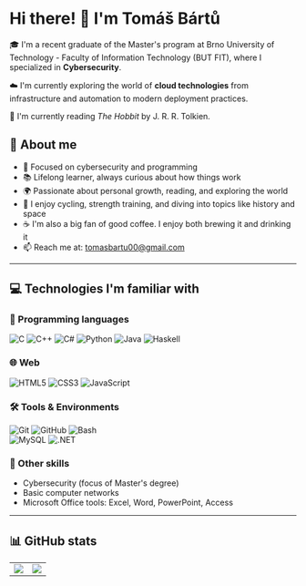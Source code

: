 # Hi there! 👋 I'm Tomáš Bártů

🎓 I'm a recent graduate of the Master's program at Brno University of Technology - Faculty of Information Technology (BUT FIT), where I specialized in **Cybersecurity**.

☁️ I'm currently exploring the world of **cloud technologies** from infrastructure and automation to modern deployment practices.

📖 I'm currently reading _The Hobbit_ by J. R. R. Tolkien.

## 🔎 About me

- 🧠 Focused on cybersecurity and programming
- 📚 Lifelong learner, always curious about how things work
- 🌍 Passionate about personal growth, reading, and exploring the world  
- 🚴 I enjoy cycling, strength training, and diving into topics like history and space  
- ☕ I'm also a big fan of good coffee. I enjoy both brewing it and drinking it
- 📫 Reach me at: [tomasbartu00@gmail.com](tomasbartu00@gmail.com)

---

## 💻 Technologies I'm familiar with

### 🧠 Programming languages  
![C](https://img.shields.io/badge/C-00599C?style=for-the-badge&logo=c&logoColor=white)
![C++](https://img.shields.io/badge/C++-00599C?style=for-the-badge&logo=c%2B%2B&logoColor=white)
![C#](https://img.shields.io/badge/C%23-239120?style=for-the-badge&logo=c-sharp&logoColor=white)
![Python](https://img.shields.io/badge/Python-3776AB?style=for-the-badge&logo=python&logoColor=white)
![Java](https://img.shields.io/badge/Java-007396?style=for-the-badge&logo=java&logoColor=white)
![Haskell](https://img.shields.io/badge/Haskell-5D4F85?style=for-the-badge&logo=haskell&logoColor=white)  

### 🌐 Web  
![HTML5](https://img.shields.io/badge/HTML5-E34F26?style=for-the-badge&logo=html5&logoColor=white)
![CSS3](https://img.shields.io/badge/CSS3-1572B6?style=for-the-badge&logo=css3&logoColor=white)
![JavaScript](https://img.shields.io/badge/JavaScript-F7DF1E?style=for-the-badge&logo=javascript&logoColor=black)

### 🛠 Tools & Environments  
![Git](https://img.shields.io/badge/Git-F05032?style=for-the-badge&logo=git&logoColor=white)
![GitHub](https://img.shields.io/badge/GitHub-181717?style=for-the-badge&logo=github&logoColor=white)
![Bash](https://img.shields.io/badge/Shell-Bash-4EAA25?style=for-the-badge&logo=gnubash&logoColor=white)  
![MySQL](https://img.shields.io/badge/MySQL-4479A1?style=for-the-badge&logo=mysql&logoColor=fff)
![.NET](https://img.shields.io/badge/.NET-512BD4?style=for-the-badge&logo=dotnet&logoColor=fff)

### 🔐 Other skills  
- Cybersecurity (focus of Master's degree)  
- Basic computer networks  
- Microsoft Office tools: Excel, Word, PowerPoint, Access


---

## 📊 GitHub stats

<table>
  <tr>
    <td>
      <img src="https://github-readme-stats.vercel.app/api?username=paetricc&count_private=true&hide=contribs&show_icons=true&theme=dracula&include_all_commits=true&disable_animations=true&rank_icon=github" />
    </td>
    <td>
      <img src="https://github-readme-stats.vercel.app/api/top-langs/?username=paetricc&langs_count=10&layout=compact&theme=dracula" />
    </td>
  </tr>
</table>
